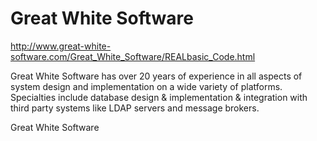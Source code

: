 # Great White Software

http://www.great-white-software.com/Great_White_Software/REALbasic_Code.html

Great White Software has over 20 years of experience in all aspects of system design and implementation on a wide variety of platforms. Specialties include database design & implementation & integration with third party systems like LDAP servers and message brokers.

Great White Software
